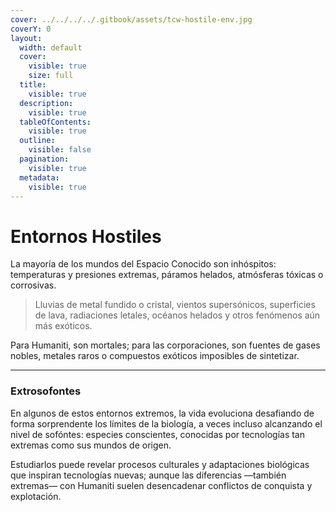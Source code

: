 ```yaml
---
cover: ../../../../.gitbook/assets/tcw-hostile-env.jpg
coverY: 0
layout:
  width: default
  cover:
    visible: true
    size: full
  title:
    visible: true
  description:
    visible: true
  tableOfContents:
    visible: true
  outline:
    visible: false
  pagination:
    visible: true
  metadata:
    visible: true
---
```


# Entornos Hostiles

La mayoría de los mundos del Espacio Conocido son inhóspitos: temperaturas y presiones extremas, páramos helados, atmósferas tóxicas o corrosivas.

> Lluvias de metal fundido o cristal, vientos supersónicos, superficies de lava, radiaciones letales, océanos helados y otros fenómenos aún más exóticos.

Para Humaniti, son mortales; para las corporaciones, son fuentes de gases nobles, metales raros o compuestos exóticos imposibles de sintetizar.

***

### Extrosofontes

En algunos de estos entornos extremos, la vida evoluciona desafiando de forma sorprendente los límites de la biología, a veces incluso alcanzando el nivel de sofóntes: especies conscientes, conocidas por tecnologías tan extremas como sus mundos de origen.

Estudiarlos puede revelar procesos culturales y adaptaciones biológicas que inspiran tecnologías nuevas; aunque las diferencias —también extremas— con Humaniti suelen desencadenar conflictos de conquista y explotación.
